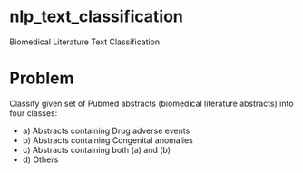 # nlp_text_classification
 Biomedical Literature Text Classification


# Problem
Classify given set of Pubmed abstracts (biomedical literature abstracts) into four classes:
- a)	Abstracts containing Drug adverse events
- b)	Abstracts containing Congenital anomalies
- c)	Abstracts containing both (a) and (b)
- d)	Others
